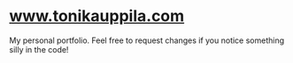 # www.tonikauppila.com
My personal portfolio. Feel free to request changes if you notice something silly in the code!
